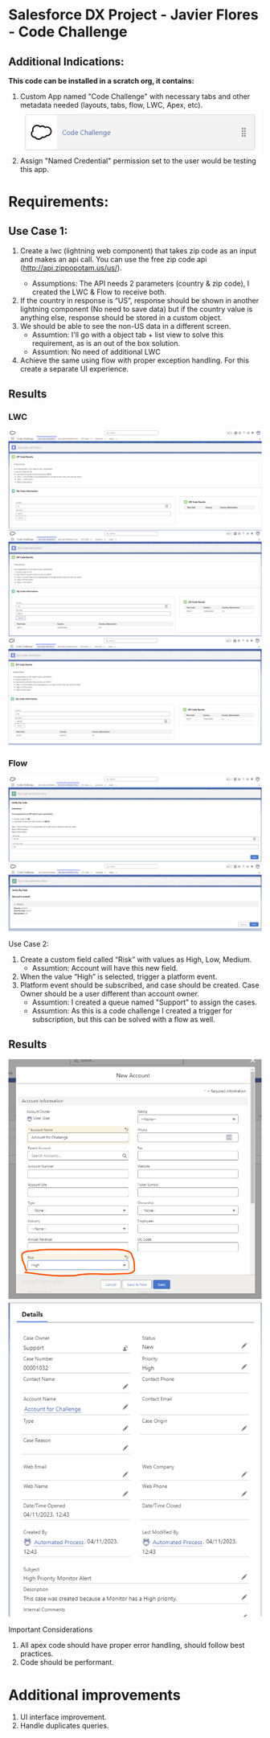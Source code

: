 # Salesforce DX Project - Javier Flores - Code Challenge
## Additional Indications:
**This code can be installed in a scratch org, it contains:**
1. Custom App named "Code Challenge" with necessary tabs and other metadata needed (layouts, tabs, flow, LWC, Apex, etc).
![Alt text](screenshots/app.png)
2. Assign "Named Credential" permission set to the user would be testing this app.

# Requirements:
## Use Case 1:
1)	Create a lwc (lightning web component) that takes zip code as an input and makes an api call. You can use the free zip code api (http://api.zippopotam.us/us/<zipcode>).
    - Assumptions: The API needs 2 parameters (country & zip code), I created the LWC & Flow to receive both.
2)	If the country in response is “US”, response should be shown in another lightning component (No need to save data) but if the country value is anything else, response should be stored in a custom object.
3)	We should be able to see the non-US data in a different screen.
    - Assumtion: I'll go with a object tab + list view to solve this requirement, as is an out of the box solution.
    - Assumtion: No need of additional LWC
4)	Achieve the same using flow with proper exception handling. For this create a separate UI experience. 

## Results 
### LWC
![Alt text](screenshots/image.png)
![Alt text](screenshots/image-1.png)
![Alt text](screenshots/image-2.png)

### Flow
![Alt text](screenshots/image-3.png)
![Alt text](screenshots/image-4.png)

Use Case 2:
1)	Create a custom field called “Risk” with values as High, Low, Medium.
    - Assumtion: Account will have this new field.
2)	When the value “High” is selected, trigger a platform event.
3)	Platform event should be subscribed, and case should be created. Case Owner should be a user different than account owner. 
    - Assumtion: I created a queue named "Support" to assign the cases.
    - Assumtion: As this is a code challenge I created a trigger for subscription, but this can be solved with a flow as well.

## Results
![Alt text](screenshots/image-5.png)
![Alt text](screenshots/image-6.png)

Important Considerations
1)	All apex code should have proper error handling, should follow best practices.
2)	Code should be performant.

# Additional improvements
1. UI interface improvement.
2. Handle duplicates queries.
